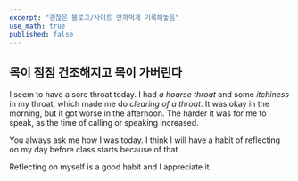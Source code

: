 ```yaml
---
excerpt: "괜찮은 블로그/사이트 안까먹게 기록해놓음"
use_math: true
published: false
---
```


## 목이 점점 건조해지고 목이 가버린다

I seem to have a sore throat today. I had _a hoarse throat_ and some _itchiness_ in my throat, which made me do _clearing of a throat_. It was okay in the morning, but it got worse in the afternoon. The harder it was for me to speak, as the time of calling or speaking increased.


You always ask me how I was today. I think I will have a habit of reflecting on my day before class starts because of that.

Reflecting on myself is a good habit and I appreciate it.